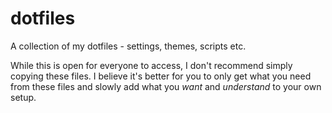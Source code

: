 # dotfiles

A collection of my dotfiles - settings, themes, scripts etc.

While this is open for everyone to access, I don't recommend simply copying these files.
I believe it's better for you to only get what you need from these files and slowly add what you *want* and *understand* to your own setup.

